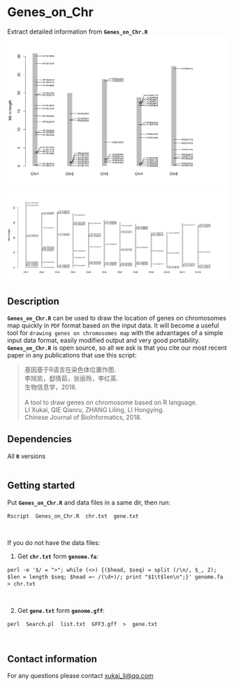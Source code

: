 # Genes_on_Chr
Extract detailed information from __`Genes_on_Chr.R`__
![At](Genes_on_Chr_At.png)
![Os](Genes_on_Chr_Os.png)
## Description
__`Genes_on_Chr.R`__ can be used to draw the location of genes on chromosomes map quickly in `PDF` format based on the input data. It will become a useful tool for `drawing genes on chromosomes map` with the advantages of a simple input data format, easily modified output and very good portability. __`Genes_on_Chr.R`__ is open source, so all we ask is that you cite our most recent paper in any publications that use this script:</br>
> 基因基于R语言在染色体位置作图.</br>
> 李旭凯，郄倩茹，张丽玲，李红英.</br>
> 生物信息学，2018.</br></br>
> A tool to draw genes on chromosome based on R language.</br>
> LI Xukai, QIE Qianru, ZHANG Liling, LI Hongying.</br>
> Chinese Journal of BioInformatics, 2018.</br>

## Dependencies
All __`R`__ versions</br></br>

## Getting started
Put __`Genes_on_Chr.R`__ and data files in a same dir, then run:</br>
```
Rscript  Genes_on_Chr.R  chr.txt  gene.txt
```
</br>

If you do not have the data files:</br>
1. Get __`chr.txt`__ form __`genome.fa`__:</br>
```
perl -e '$/ = ">"; while (<>) {($head, $seq) = split (/\n/, $_, 2); $len = length $seq; $head =~ /(\d+)/; print "$1\t$len\n";}' genome.fa > chr.txt
```
</br>

2. Get __`gene.txt`__ form __`genome.gff`__:</br>
```
perl  Search.pl  list.txt  GFF3.gff  >  gene.txt
```
</br>

## Contact information
For any questions please contact xukai_li@qq.com</br>
